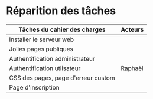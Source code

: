 # Réparition des tâches

Tâches du cahier des charges|Acteurs
-|-
Installer le serveur web|
Jolies pages publiques|
Authentification administrateur|
Authentification utlisateur|Raphaël
CSS des pages, page d'erreur custom|
Page d'inscription|

